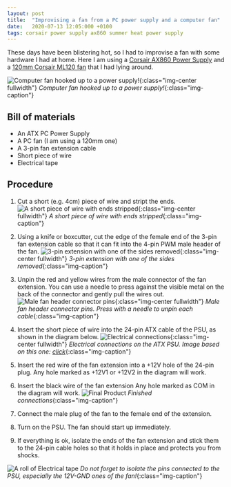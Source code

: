 ```yaml
---
layout: post
title:  "Improvising a fan from a PC power supply and a computer fan"
date:   2020-07-13 12:05:000 +0100
tags: corsair power supply ax860 summer heat power supply
---
```


These days have been blistering hot, so I had to improvise a fan with some hardware I had at home. Here I am using a [Corsair AX860 Power Supply](https://www.corsair.com/us/en/Categories/Products/Power-Supply-Units/ax-series-config/p/CP-9020044-NA) and a [120mm Corsair ML120 fan](https://www.corsair.com/us/en/Categories/Products/Fans/Magnetic-Levitation-Fans/ml-pro-config/p/CO-9050040-WW) that I had lying around.

![Computer fan hooked up to a power supply!](/assets/images/post-images/2020-07-13-improvising-fan-connection-power-supply/final_product.jpg){:class="img-center fullwidth"}
*Computer fan hooked up to a power supply!*{:class="img-caption"}

## Bill of materials

 -	An ATX PC Power Supply
 -	A PC fan (I am using a 120mm one)
 -	A 3-pin fan extension cable
 -	Short piece of wire
 -	Electrical tape
	
## Procedure

1. Cut a short (e.g. 4cm) piece of wire and stript the ends. 
	![A short piece of wire with ends stripped](/assets/images/post-images/2020-07-13-improvising-fan-connection-power-supply/short_stripped_cable.jpg){:class="img-center fullwidth"}
*A short piece of wire with ends stripped*{:class="img-caption"}

2. Using a knife or boxcutter, cut the edge of the female end of the 3-pin fan extension cable so that it can fit into the 4-pin PWM male header of the fan.
	![3-pin extension with one of the sides removed](/assets/images/post-images/2020-07-13-improvising-fan-connection-power-supply/cut_female_header.jpg){:class="img-center fullwidth"}
*3-pin extension with one of the sides removed*{:class="img-caption"}

3. Unpin the red and yellow wires from the male connector of the fan extension. You can use a needle to press against the visible metal on the back of the connector and gently pull the wires out.
	![Male fan header connector pins](/assets/images/post-images/2020-07-13-improvising-fan-connection-power-supply/fan_male_header_pins.jpg){:class="img-center fullwidth"}
*Male fan header connector pins. Press with a needle to unpin each cable*{:class="img-caption"}

4. Insert the short piece of wire into the 24-pin ATX cable of the PSU, as shown in the diagram below.
	![Electrical connections](/assets/images/post-images/2020-07-13-improvising-fan-connection-power-supply/ATX_PS_signals.png){:class="img-center fullwidth"}
*Electrical connections on the ATX PSU. Image based on this one: [click](https://en.wikipedia.org/wiki/ATX#/media/File:ATX_PS_signals.svg)*{:class="img-caption"}

5. Insert the red wire of the fan extension into a +12V hole of the 24-pin plug. Any hole marked as +12V1 or +12V2 in the diagram will work.

6. Insert the black wire of the fan extension  Any hole marked as COM in the diagram will work.
	![Final Product](/assets/images/post-images/2020-07-13-improvising-fan-connection-power-supply/final_connections.jpg)
*Finished connections*{:class="img-caption"}

7. Connect the male plug of the fan to the female end of the extension.

8. Turn on the PSU. The fan should start up immediately.

9. If everything is ok, isolate the ends of the fan extension and stick them to the 24-pin cable holes so that it holds in place and protects you from shocks.

![A roll of Electrical tape](/assets/images/post-images/2020-07-13-improvising-fan-connection-power-supply/electrical_tape.jpg)
*Do not forget to isolate the pins connected to the PSU, especially the 12V-GND ones of the fan!*{:class="img-caption"}
